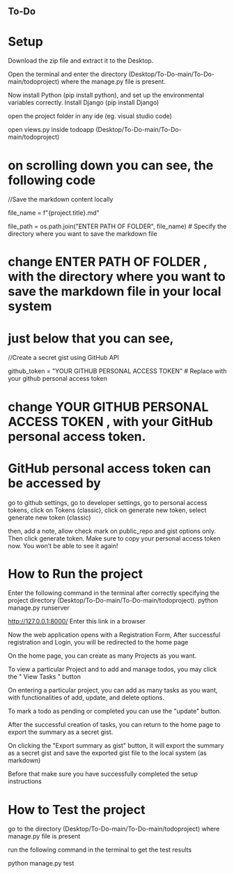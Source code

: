 ## To-Do

# Setup

  Download the zip file and extract it to the Desktop.
  
  Open the terminal and enter the directory (Desktop/To-Do-main/To-Do-main/todoproject) where the manage.py file is present.

  Now install Python  (pip install python), and set up the environmental variables correctly.
  Install Django (pip install Django)

  open the project folder in any ide (eg. visual studio code)
  
  open views.py inside todoapp (Desktop/To-Do-main/To-Do-main/todoproject)

  # on scrolling down you can see, the following code

  //Save the markdown content locally
  
  file_name = f"{project.title}.md"
  
  file_path = os.path.join("ENTER PATH OF FOLDER", file_name)  # Specify the directory where you want to save the markdown file

  # change ENTER PATH OF FOLDER , with the directory where you want to save the markdown file in your local system

  # just below that you can see,

  //Create a secret gist using GitHub API
  
  github_token = "YOUR GITHUB PERSONAL ACCESS TOKEN"  #  Replace with your github personal access token
   
  # change YOUR GITHUB PERSONAL ACCESS TOKEN , with  your GitHub personal access token. 
  
  # GitHub personal access token can be accessed by
  go to github settings, go to developer settings, go to personal access tokens, click on Tokens (classic),
  click on generate new token, select generate new token (classic)

  then, add a note,  allow check mark on public_repo and gist  options only. Then click generate token.
  Make sure to copy your personal access token now. You won’t be able to see it again!
  

# How to Run the project

  Enter the following command in the terminal after correctly specifying the project directory (Desktop/To-Do-main/To-Do-main/todoproject).
    python manage.py runserver

   http://127.0.0.1:8000/   Enter this link in a browser

   Now the web application opens with a Registration Form,
   After successful registration and Login, you will be redirected to the home page

   On the home page, you can create as many Projects as you want.

   To view a particular Project and to add and manage todos, you may click the " View Tasks " button

   On entering a particular project, you can add as many tasks as you want, with functionalities of add, update, and delete options.

   To mark a todo as pending or completed you can use the "update" button.

   After the successful creation of tasks, you can return to the home page to export the summary as a secret gist.

   On clicking the "Export summary as gist" button, it will export the summary as a secret gist and save the 
   exported gist file to the local system (as markdown)

   Before that make sure you have successfully completed the setup instructions

# How to Test the project
  go to the directory (Desktop/To-Do-main/To-Do-main/todoproject) where manage.py file is present

  run the following command in the terminal to get the test results 
  
  python manage.py test
  
  
